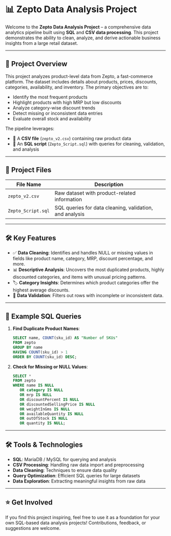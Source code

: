 # 📊 Zepto Data Analysis Project

Welcome to the **Zepto Data Analysis Project** – a comprehensive data analytics pipeline built using **SQL** and **CSV data processing**. This project demonstrates the ability to clean, analyze, and derive actionable business insights from a large retail dataset.

---

## 🧠 Project Overview

This project analyzes product-level data from Zepto, a fast-commerce platform. The dataset includes details about products, prices, discounts, categories, availability, and inventory. The primary objectives are to:

- Identify the most frequent products
- Highlight products with high MRP but low discounts
- Analyze category-wise discount trends
- Detect missing or inconsistent data entries
- Evaluate overall stock and availability

The pipeline leverages:

- 📄 A **CSV file** (`zepto_v2.csv`) containing raw product data
- 🧮 An **SQL script** (`Zepto_Script.sql`) with queries for cleaning, validation, and analysis

---

## 📁 Project Files

| File Name           | Description                                           |
|---------------------|-------------------------------------------------------|
| `zepto_v2.csv`      | Raw dataset with product-related information          |
| `Zepto_Script.sql`  | SQL queries for data cleaning, validation, and analysis |

---

## 🛠️ Key Features

- ✅ **Data Cleaning**: Identifies and handles NULL or missing values in fields like product name, category, MRP, discount percentage, and more.
- 📊 **Descriptive Analysis**: Uncovers the most duplicated products, highly discounted categories, and items with unusual pricing patterns.
- 🏷️ **Category Insights**: Determines which product categories offer the highest average discounts.
- 🚫 **Data Validation**: Filters out rows with incomplete or inconsistent data.

---

## 🧾 Example SQL Queries

1. **Find Duplicate Product Names**:
   ```sql
   SELECT name, COUNT(sku_id) AS "Number of SKUs"
   FROM zepto
   GROUP BY name
   HAVING COUNT(sku_id) > 1
   ORDER BY COUNT(sku_id) DESC;
   ```

2. **Check for Missing or NULL Values**:
   ```sql
   SELECT *
   FROM zepto
   WHERE name IS NULL 
      OR category IS NULL 
      OR mrp IS NULL
      OR discountPercent IS NULL 
      OR discountedSellingPrice IS NULL
      OR weightInGms IS NULL 
      OR availableQuantity IS NULL
      OR outOfStock IS NULL 
      OR quantity IS NULL;
   ```

---

## 🛠️ Tools & Technologies

- **SQL**: MariaDB / MySQL for querying and analysis
- **CSV Processing**: Handling raw data import and preprocessing
- **Data Cleaning**: Techniques to ensure data quality
- **Query Optimization**: Efficient SQL queries for large datasets
- **Data Exploration**: Extracting meaningful insights from raw data

---

## ⭐ Get Involved

If you find this project inspiring, feel free to use it as a foundation for your own SQL-based data analysis projects! Contributions, feedback, or suggestions are welcome.
